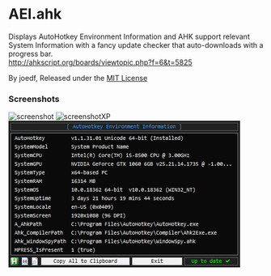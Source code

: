 AEI.ahk
==============================

Displays AutoHotkey Environment Information and AHK support relevant System Information with a fancy update checker that auto-downloads with a progress bar.  
http://ahkscript.org/boards/viewtopic.php?f=6&t=5825  
  
By joedf, Released under the [MIT License](http://opensource.org/licenses/MIT)  

### Screenshots
![screenshot](screenshot.png "screenshot")
![screenshotXP](screenshotXP.png "screenshotXP")
![screenshotWin10](screenshotWin10.png "screenshotWin10")
